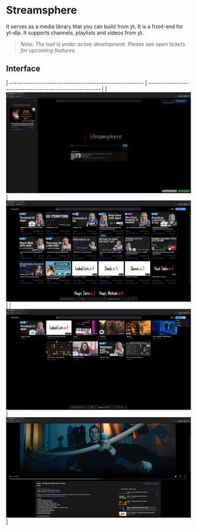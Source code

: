 # Streamsphere

It serves as a media library that you can build from yt. It is a front-end for yt-dlp. It supports channels, playlists and videos from yt.
> *Note: The tool is under active development. Please see open tickets for upcoming features.* 

## Interface

| --------------------------------------------------------- | --------------------------------------------------------- | 
| ![alt Alakh-Niranjan](./screenshots/downloading.png)      | ![alt Videos](./screenshots/videos.png)                   | 
| ![alt Alakh-Niranjan](./screenshots/playlists.png)        | ![alt Alakh-Niranjan](./screenshots/playlist-player.png)  | 

